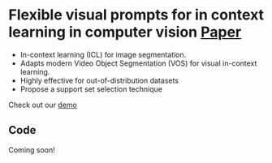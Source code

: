 # Flexible visual prompts for in context learning in computer vision [Paper](https://arxiv.org/abs/2312.06592)

- In-context learning (ICL) for image segmentation.
- Adapts modern Video Object Segmentation (VOS) for visual in-context learning.
- Highly effective for out-of-distribution datasets
- Propose a support set selection technique

Check out our [demo](https://huggingface.co/spaces/ioanacroi/icl_xmem)


## Code
Coming soon!
